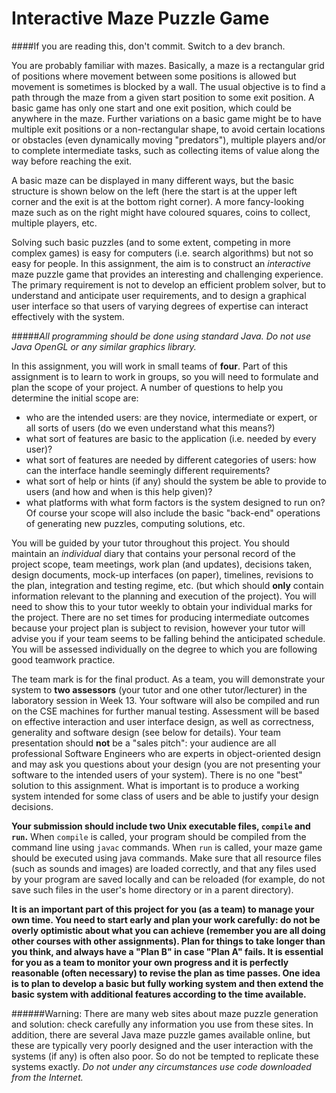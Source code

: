 Interactive Maze Puzzle Game
==============

####If you are reading this, don't commit. Switch to a dev branch.

You are probably familiar with mazes. Basically, a maze is a rectangular grid of positions where movement between some positions is allowed but movement is sometimes is blocked by a wall. The usual objective is to find a path through the maze from a given start position to some exit position. A basic game has only one start and one exit position, which could be anywhere in the maze. Further variations on a basic game might be to have multiple exit positions or a non-rectangular shape, to avoid certain locations or obstacles (even dynamically moving "predators"), multiple players and/or to complete intermediate tasks, such as collecting items of value along the way before reaching the exit.

A basic maze can be displayed in many different ways, but the basic structure is shown below on the left (here the start is at the upper left corner and the exit is at the bottom right corner). A more fancy-looking maze such as on the right might have coloured squares, coins to collect, multiple players, etc.

Solving such basic puzzles (and to some extent, competing in more complex games) is easy for computers (i.e. search algorithms) but not so easy for people. In this assignment, the aim is to construct an *interactive* maze puzzle game that provides an interesting and challenging experience. The primary requirement is not to develop an efficient problem solver, but to understand and anticipate user requirements, and to design a graphical user interface so that users of varying degrees of expertise can interact effectively with the system.

#####*All programming should be done using standard Java. Do not use Java OpenGL or any similar graphics library.*

In this assignment, you will work in small teams of **four**. Part of this assignment is to learn to work in groups, so you will need to formulate and plan the scope of your project. A number of questions to help you determine the initial scope are:
* who are the intended users: are they novice, intermediate or expert, or all sorts of users (do we even understand what this means?)
* what sort of features are basic to the application (i.e. needed by every user)?
* what sort of features are needed by different categories of users: how can the interface handle seemingly different requirements?
* what sort of help or hints (if any) should the system be able to provide to users (and how and when is this help given)?
* what platforms with what form factors is the system designed to run on?
Of course your scope will also include the basic "back-end" operations of generating new puzzles, computing solutions, etc.

You will be guided by your tutor throughout this project. You should maintain an *individual* diary that contains your personal record of the project scope, team meetings, work plan (and updates), decisions taken, design documents, mock-up interfaces (on paper), timelines, revisions to the plan, integration and testing regime, etc. (but which should **only** contain information relevant to the planning and execution of the project). You will need to show this to your tutor weekly to obtain your individual marks for the project. There are no set times for producing intermediate outcomes because your project plan is subject to revision, however your tutor will advise you if your team seems to be falling behind the anticipated schedule. You will be assessed individually on the degree to which you are following good teamwork practice.

The team mark is for the final product. As a team, you will demonstrate your system to **two assessors** (your tutor and one other tutor/lecturer) in the laboratory session in Week 13. Your software will also be compiled and run on the CSE machines for further manual testing. Assessment will be based on effective interaction and user interface design, as well as correctness, generality and software design (see below for details). Your team presentation should **not** be a "sales pitch": your audience are all professional Software Engineers who are experts in object-oriented design and may ask you questions about your design (you are not presenting your software to the intended users of your system). There is no one "best" solution to this assignment. What is important is to produce a working system intended for some class of users and be able to justify your design decisions.

**Your submission should include two Unix executable files, `compile` and `run`.** When `compile` is called, your program should be compiled from the command line using `javac` commands. When `run` is called, your maze game should be executed using java commands. Make sure that all resource files (such as sounds and images) are loaded correctly, and that any files used by your program are saved locally and can be reloaded (for example, do not save such files in the user's home directory or in a parent directory).

**It is an important part of this project for you (as a team) to manage your own time. You need to start early and plan your work carefully: do not be overly optimistic about what you can achieve (remember you are all doing other courses with other assignments). Plan for things to take longer than you think, and always have a "Plan B" in case "Plan A" fails. It is essential for you as a team to monitor your own progress and it is perfectly reasonable (often necessary) to revise the plan as time passes. One idea is to plan to develop a basic but fully working system and then extend the basic system with additional features according to the time available.**

######Warning: There are many web sites about maze puzzle generation and solution: check carefully any information you use from these sites. In addition, there are several Java maze puzzle games available online, but these are typically very poorly designed and the user interaction with the systems (if any) is often also poor. So do not be tempted to replicate these systems exactly. *Do not under any circumstances use code downloaded from the Internet.*
